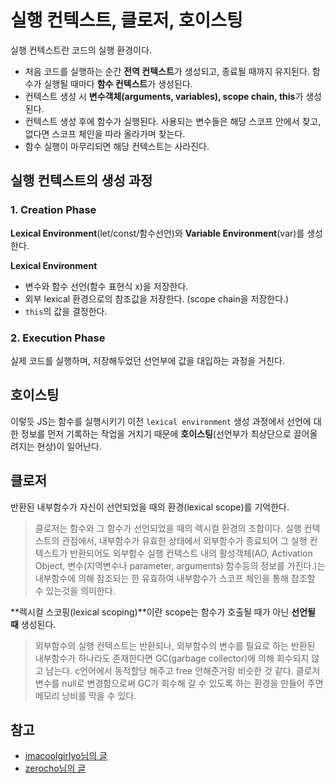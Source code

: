 # 실행 컨텍스트, 클로저, 호이스팅

실행 컨텍스트란 코드의 실행 환경이다.

- 처음 코드를 실행하는 순간 **전역 컨텍스트**가 생성되고, 종료될 때까지 유지된다. 함수가 실행될 때마다 **함수 컨텍스트**가 생성된다.
- 컨텍스트 생성 시 **변수객체(arguments, variables), scope chain, this**가 생성된다.
- 컨텍스트 생성 후에 함수가 실행된다. 사용되는 변수들은 해당 스코프 안에서 찾고, 없다면 스코프 체인을 따라 올라가며 찾는다.
- 함수 실행이 마무리되면 해당 컨텍스트는 사라진다.

## 실행 컨텍스트의 생성 과정

### 1. Creation Phase

**Lexical Environment**(let/const/함수선언)와 **Variable Environment**(var)를 생성한다.

**Lexical Environment**

- 변수와 함수 선언(함수 표현식 x)을 저장한다.
- 외부 lexical 환경으로의 참조값을 저장한다. (scope chain을 저장한다.)
- `this`의 값을 결정한다.

### 2. Execution Phase

실제 코드를 실행하며, 저장해두었던 선언부에 값을 대입하는 과정을 거친다.

## 호이스팅

이렇듯 JS는 함수를 실행시키기 이전 `lexical environment` 생성 과정에서 선언에 대한 정보를 먼저 기록하는 작업을 거치기 때문에 **호이스팅**(선언부가 최상단으로 끌어올려지는 현상)이 일어난다.

## 클로저

반환된 내부함수가 자신이 선언되었을 때의 환경(lexical scope)를 기억한다.

> 클로저는 함수와 그 함수가 선언되었을 때의 렉시컬 환경의 조합이다. 실행 컨텍스트의 관점에서, 내부함수가 유효한 상태에서 외부함수가 종료되어 그 실행 컨텍스트가 반환되어도 외부함수 실행 컨텍스트 내의 활성객체(AO, Activation Object, 변수(지역변수나 parameter, arguments) 함수등의 정보를 가진다.)는 내부함수에 의해 참조되는 한 유효하여 내부함수가 스코프 체인을 통해 참조할 수 있는것을 의미한다.

**렉시컬 스코핑(lexical scoping)**이란 scope는 함수가 호출될 때가 아닌 **선언될 때** 생성된다.

> 외부함수의 실행 컨텍스트는 반환되나, 외부함수의 변수를 필요로 하는 반환된 내부함수가 하나라도 존재한다면 GC(garbage collector)에 의해 회수되지 않고 남는다. c언어에서 동적할당 해주고 free 안해준거랑 비슷한 것 같다. 클로저 변수를 null로 변경함으로써 GC가 회수해 갈 수 있도록 하는 환경을 만들어 주면 메모리 낭비를 막을 수 있다.

## 참고

- [imacoolgirlyo님의 글](https://velog.io/@imacoolgirlyo/JS-%EC%9E%90%EB%B0%94%EC%8A%A4%ED%81%AC%EB%A6%BD%ED%8A%B8%EC%9D%98-Hoisting-The-Execution-Context-%ED%98%B8%EC%9D%B4%EC%8A%A4%ED%8C%85-%EC%8B%A4%ED%96%89-%EC%BB%A8%ED%85%8D%EC%8A%A4%ED%8A%B8-6bjsmmlmgy)
- [zerocho님의 글](https://www.zerocho.com/category/JavaScript/post/5741d96d094da4986bc950a0)
